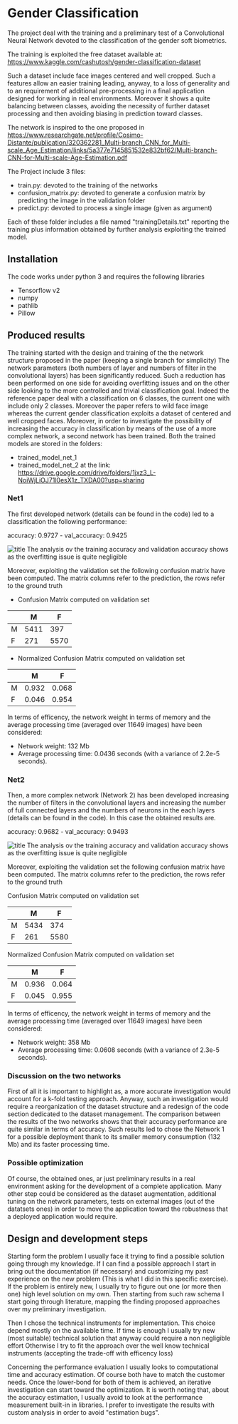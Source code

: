 # Gender Classification

The project deal with the training and a preliminary test of a Convolutional Neural Network devoted to
the classification of the gender soft biometrics.

The training is exploited the free dataset available at:
https://www.kaggle.com/cashutosh/gender-classification-dataset 

Such a dataset include face images centered and well cropped. Such a features allow an easier training leading,
anyway, to a loss of generality and to an requirement of additional pre-processing in a final application designed 
for working in real environments.
Moreover it shows a quite balancing between classes, avoiding the necessity of further dataset processing and then
 avoiding biasing in prediction toward classes.

The network is inspired to the one proposed in https://www.researchgate.net/profile/Cosimo-Distante/publication/320362281_Multi-branch_CNN_for_Multi-scale_Age_Estimation/links/5a377e7145851532e832bf62/Multi-branch-CNN-for-Multi-scale-Age-Estimation.pdf

The Project include 3 files:

- train.py: devoted to the training of the networks
- confusion_matrix.py: devoted to generate a confusion matrix by predicting the image in the validation folder
- predict.py: devoted to process a single image (given as argument)

Each of these folder includes a file named "trainingDetails.txt" reporting the training plus 
information obtained by further analysis exploiting the trained model. 

## Installation

The code works under python 3 and requires the following libraries

- Tensorflow v2
- numpy
- pathlib
- Pillow

## Produced results
The training started with the design and training of the the network structure proposed in the paper (keeping a single
 branch for simplicity) The network parameters (both numbers of layer and numbers of filter in the convolutional layers) 
 has been significantly reduced. Such a reduction has been performed on one side for avoiding overfitting issues and 
 on the other side looking to the more controlled and trivial classification goal. 
 Indeed the reference paper deal with a 
classification on 6 classes, the current one with include only 2 classes. Moreover the paper refers to wild face image
whereas the current gender classification exploits a dataset of centered and well cropped faces.
Moreover, in order to investigate the possibility of increasing the accuracy in classification by means of the use of a
more complex network, a second network has been trained.
Both the trained models are stored in the folders:
- trained_model_net_1
- trained_model_net_2
at the link: https://drive.google.com/drive/folders/1jxz3_L-NoiWjLiOJ71l0esX1z_TXDA00?usp=sharing

### Net1
The first developed network (details can be found in the code) led to a classification the following performance:

accuracy: 0.9727 - val_accuracy: 0.9425

![title](net1_res.jpg)
The analysis ov the training accuracy and validation accuracy shows as the overfitting  issue 
is quite negligible 

Moreover, exploiting the validation set the following confusion matrix have been computed.
The matrix columns refer to the prediction, the rows refer to the ground truth

- Confusion Matrix computed on validation set

|   | M | F |
|---|---|---|
| M |  5411 |  397 |
| F |  271 |  5570 |

- Normalized Confusion Matrix computed on validation set

|   | M | F |
|---|---|---|
| M |  0.932 |  0.068 |
| F |  0.046 |  0.954 |

 In terms of efficency, the network weight in terms of memory and the average processing time 
 (averaged over 11649 images) have been considered:
 - Network weight: 132 Mb 
 - Average processing time: 0.0436 seconds (with a variance of 2.2e-5 seconds).
 
### Net2
 
Then, a more complex network (Network 2) has been developed increasing the number of filters in the convolutional
layers and increasing the number of full connected layers and the numbers of neurons in the each layers
(details can be found in the code). 
In this case the obtained results are.

accuracy: 0.9682 - val_accuracy: 0.9493

![title](net2_res.jpg)
The analysis ov the training accuracy and validation accuracy shows as the overfitting  issue 
is quite negligible 

Moreover, exploiting the validation set the following confusion matrix have been computed.
The matrix columns refer to the prediction, the rows refer to the ground truth

Confusion Matrix computed on validation set

|   | M | F |
|---|---|---|
| M |  5434 |  374 |
| F |  261 |  5580 |

Normalized Confusion Matrix computed on validation set

|   | M | F |
|---|---|---|
| M |  0.936 |  0.064 |
| F |  0.045 |  0.955 |
 
 In terms of efficency, the network weight in terms of memory and the average processing time 
 (averaged over 11649 images) have been considered:
 - Network weight: 358 Mb 
 - Average processing time: 0.0608 seconds (with a variance of 2.3e-5 seconds).
 
 
 ### Discussion on the two networks
First of all  it is important to highlight as, a more accurate investigation would account for a k-fold testing 
approach. Anyway, such an investigation would require a reorganization of the dataset structure and a redesign 
of the code section dedicated to the dataset management.
The comparison between the results of the two networks shows that their accuracy performance are quite 
similar in terms of accuracy. Such results led to chose the Network 1 for
a possible deployment thank to its smaller memory consumption (132 Mb) and its faster processing time.

### Possible optimization
Of course, the obtained ones, ar just preliminary results in a real environment asking for the development of a 
complete application. Many other step could be considered as the dataset augmentation, additional 
tuning on the network parameters, tests on external images (out of the datatsets ones) in order to move the application
toward the robustness that a deployed application would require.



## Design and development steps
Starting form the problem I usually face it trying to find a possible solution going through my knowledge. 
If I can find a possible approach I start in bring out the documentation (if necessary) and customizing my past 
experience on the new problem (This is what I did in this specific exercise). 
If the problem is entirely new, I usually try to figure out one (or more then one) high level solution on my own. Then
starting from such raw schema I start going through literature, mapping the finding proposed approaches over my 
preliminary investigation. 

Then I chose the technical instruments for implementation. This choice depend mostly on the available time. 
If time is enough I usually try new (most suitable) technical solution that anyway could require a non negligible effort
Otherwise I try to fit the approach over the well know technical instruments (accepting the trade-off with efficency 
loss) 

Concerning the performance evaluation I usually looks to computational time and accuracy estimation. Of course both 
have to match the customer needs. Once the lower-bond for both of them is achieved, an iterative investigation can 
start toward the optimization.
It is worth noting that, about the accuracy estimation, I usually avoid to look at the performance measurement built-in
in libraries. I prefer to investigate the results with custom analysis in order to avoid "estimation bugs".
